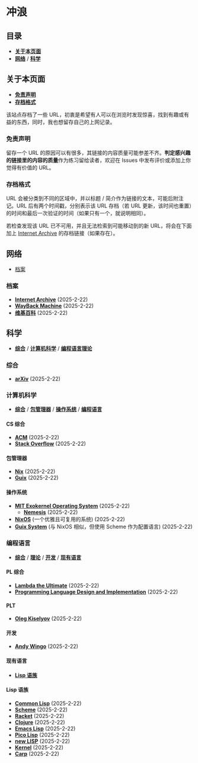 # 冲浪

## 目录

- [**关于本页面**](#关于本页面)
- [**网络**](#网络) / [**科学**](#科学)

## 关于本页面

- [**免责声明**](#免责声明)
- [**存档格式**](#存档格式)

该站点存档了一些 URL，初衷是希望有人可以在浏览时发现惊喜，找到有趣或有益的东西，同时，我也想留存自己的上网记录。

### 免责声明

留存一个 URL 的原因可以有很多，其链接的内容质量可能参差不齐。**判定感兴趣的链接里的内容的质量**作为练习留给读者，欢迎在 Issues 中发布评价或添加上你觉得有价值的 URL。

### 存档格式

URL 会被分类到不同的区域中，并以标题 / 简介作为链接的文本，可能后附注记。URL 后有两个时间戳，分别表示该 URL 存档（若 URL 更新，该时间也重置）的时间和最后一次验证的时间（如果只有一个，就说明相同）。

若检查发现该 URL 已不可用，并且无法检索到可能移动到的新 URL，将会在下面加上 [Internet Archive](https://archive.org/) 的存档链接（如果存在）。

## 网络

- [档案](#档案)

### 档案

- [**Internet Archive**](https://archive.org/) (2025-2-22)
- [**WayBack Machine**](https://web.archive.org/) (2025-2-22)
- [**维基百科**](https://wikipedia.org/) (2025-2-22)

## 科学

- [**综合**](#综合) / [**计算机科学**](#计算机科学) / [**编程语言理论**](#plt)

### 综合

- [**arXiv**](https://arxiv.org/) (2025-2-22)

### 计算机科学

- [**综合**](#cs-综合) /  [**包管理器**](#包管理器) / [**操作系统**](#操作系统) / [**编程语言**](#编程语言)

#### CS 综合

- [**ACM**](https://acm.org/) (2025-2-22)
- [**Stack Overflow**](https://stackoverflow.com/) (2025-2-22)

#### 包管理器

- [**Nix**](https://nixos.org/) (2025-2-22)
- [**Guix**](https://guix.gnu.org/) (2025-2-22)

#### 操作系统

- [**MIT Exokernel Operating System**](https://pdos.csail.mit.edu/archive/exo/) (2025-2-22)
  - [**Nemesis**](https://www.cl.cam.ac.uk/research/srg/netos/projects/archive/nemesis/) (2025-2-22)
- [**NixOS**](https://nixos.org/) (一个优雅且可复用的系统) (2025-2-22)
- [**Guix System**](https://guix.gnu.org/) (与 NixOS 相似，但使用 Scheme 作为配置语言) (2025-2-22)

### 编程语言

- [**综合**](#pl-综合) / [**理论**](#plt) / [**开发**](#开发) / [**现有语言**](#现有语言)

#### PL 综合

- [**Lambda the Ultimate**](http://lambda-the-ultimate.org/) (2025-2-22)
- [**Programming Language Design and Implementation**](https://langdev.stackexchange.com/) (2025-2-22)

#### PLT

- [**Oleg Kiselyov**](https://okmij.org/ftp/) (2025-2-22)

#### 开发

- [**Andy Wingo**](https://wingolog.org/) (2025-2-22)

#### 现有语言

- [**Lisp 语族**](#lisp-语族)

#### Lisp 语族

- [**Common Lisp**](https://lisp-lang.org/) (2025-2-22)
- [**Scheme**](https://scheme.org/) (2025-2-22)
- [**Racket**](https://racket-lang.org/) (2025-2-22)
- [**Clojure**](https://clojure.org/) (2025-2-22)
- [**Emacs Lisp**](https://www.gnu.org/software/emacs/) (2025-2-22)
- [**Pico Lisp**](https://picolisp.com/) (2025-2-22)
- [**new LISP**](https://www.newlisp.org/) (2025-2-22)
- [**Kernel**](https://web.cs.wpi.edu/~jshutt/kernel.html) (2025-2-22)
- [**Carp**](https://carp-lang.github.io/carp-docs/) (2025-2-22)
